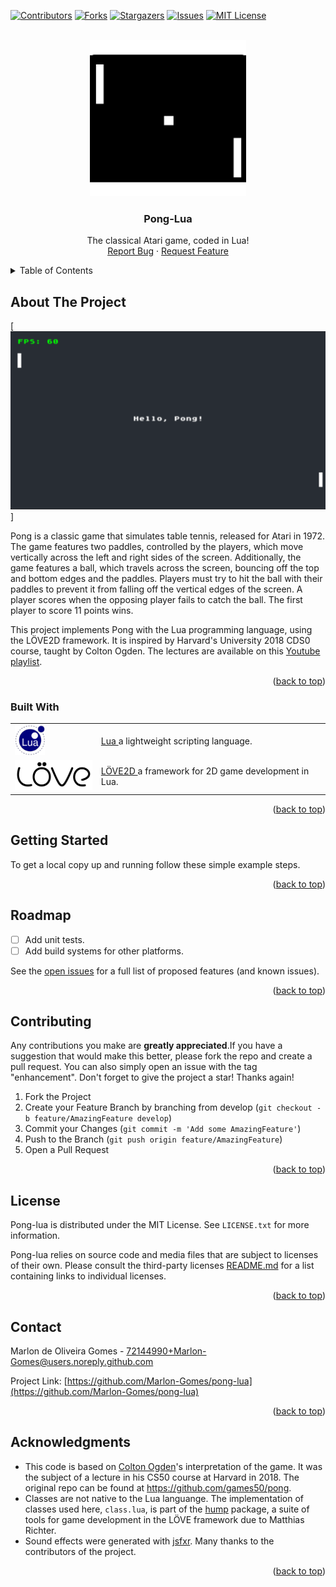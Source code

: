<!--
    Copyright © 2022 Marlon de Oliveira Gomes.
    MIT License

    Project: Pong-Lua
    A remake of the classic Atari game Pong in Lua.

    File: README.md
    Program constants to be shared across various files.

    Contact: 72144990+Marlon-Gomes@users.noreply.github.com
-->
<div id="top"></div>

<!-- PROJECT SHIELDS -->
<!--
TODO: Add shields related to testing, building, and so on.
-->
[![Contributors][contributors-shield]][contributors-url]
[![Forks][forks-shield]][forks-url]
[![Stargazers][stars-shield]][stars-url]
[![Issues][issues-shield]][issues-url]
[![MIT License][license-shield]][license-url]

<!-- PROJECT LOGO -->
<br />
<div align="center">
  <a href="https://github.com/Marlon-Momes/pong-lua">
    <img src="docs/images/pong.png" alt="Logo" width="250">
  </a>

<h3 align="center">Pong-Lua</h3>

  <p align="center">
    The classical Atari game, coded in Lua!
    <br />
<!--    <a href="https://github.com/Marlon-Gomes/pong-lua"><strong>Explore the docs »</strong></a>
    <br />
    <br />
    <a href="https://github.com/Marlon-Gomes/pong-lua">View Demo</a>
    ·
-->
    <a href="https://github.com/Marlon-Gomes/pong-lua/issues">Report Bug</a>
    ·
    <a href="https://github.com/Marlon-Gomes/pong-lua/issues">Request Feature</a>
  </p>
</div>



<!-- TABLE OF CONTENTS -->
<details>
  <summary>Table of Contents</summary>
  <ol>
    <li>
      <a href="#about-the-project">About The Project</a>
      <ul>
        <li><a href="#built-with">Built With</a></li>
      </ul>
    </li>
    <li>
      <a href="#getting-started">Getting Started</a>
      <ul>
        <li><a href="#prerequisites">Prerequisites</a></li>
        <li><a href="#installation">Installation</a></li>
      </ul>
    </li>
    <li><a href="#usage">Usage</a></li>
    <li><a href="#roadmap">Roadmap</a></li>
    <li><a href="#contributing">Contributing</a></li>
    <li><a href="#license">License</a></li>
    <li><a href="#contact">Contact</a></li>
    <li><a href="#acknowledgments">Acknowledgments</a></li>
  </ol>
</details>


<!-- ABOUT THE PROJECT -->
## About The Project


[![Product Name Screen Shot][welcome-screenshot]]

Pong is a classic game that simulates table tennis, released for Atari in 1972. The game features two paddles, controlled by the players, which move vertically across the left and right sides of the screen. Additionally, the game features a ball, which travels across the screen, bouncing off the top and bottom edges and the paddles. Players must try to hit the ball with their paddles to prevent it from falling off the vertical edges of the screen. A player scores when the opposing player fails to catch the ball. The first player to score 11 points wins.

This project implements Pong with the Lua programming language, using the LÖVE2D framework. It is inspired by Harvard's University 2018 CDS0 course, taught by Colton Ogden. The lectures are available on this [Youtube playlist](https://www.youtube.com/playlist?list=PLWKjhJtqVAbluXJKKbCIb4xd7fcRkpzoz).

<p align="right">(<a href="#top">back to top</a>)</p>



### Built With

<table>
  <tr>
    <td>
        <img src="images/lua_logo.png" alt="Lua Logo" height="48">
    </td>
    <td>
        <a href="https://lua.org/" target = "_blank">Lua
        </a> a lightweight scripting language.
    </td>
  </tr>
  <tr>
    <td>
        <img src="images/love_logo.png" alt="Love2D Logo" height="48">
    </td>
    <td>
    <a href="https://love2d.org/" target = "_blank">LÖVE2D
    </a> a framework for 2D game development in Lua.
    </td>
  </tr>
 </table>

<p align="right">(<a href="#top">back to top</a>)</p>

<!-- GETTING STARTED -->
## Getting Started

To get a local copy up and running follow these simple example steps.

<!--FUTURE
### MacOS
The MacOS version of the game runs natively on Intel-based Macs. It has been tested on MacOS Monterey 12.2.1.

*Note*: MacOS will complain about an unidentified developer.

### Other systems
The .love release file can be used in conjunction with the Love app in any system that supports Love. For details on how to install Love for your specific platform, consult the LÖVE2D [webpage](https://love2d.org). Once Love is installed, just double click the .love file.

### Build from source

1. Clone the repo
   ```sh
   git clone https://github.com/Marlon-Gomes/pong-lua.git path/to/your/repo
   ```
2. Run the build script:
    - .love build
        ```sh
        ./build.sh
        ```
    - MacOS build
        ```sh
        ./build.sh -M
        ```
-->
<p align="right">(<a href="#top">back to top</a>)</p>

<!-- USAGE EXAMPLES
TODO: add usage
## Usage

Use this space to show useful examples of how a project can be used. Additional screenshots, code examples and demos work well in this space. You may also link to more resources.

_For more examples, please refer to the [Documentation](https://example.com)_

<p align="right">(<a href="#top">back to top</a>)</p>
-->


<!-- ROADMAP -->

## Roadmap

- [ ] Add unit tests.
- [ ] Add build systems for other platforms.

See the [open issues](https://github.com/Marlon-Gomes/pong-lua/issues) for a full list of proposed features (and known issues).

<p align="right">(<a href="#top">back to top</a>)</p>

<!-- CONTRIBUTING -->
## Contributing

Any contributions you make are **greatly appreciated**.If you have a suggestion that would make this better, please fork the repo and create a pull request. You can also simply open an issue with the tag "enhancement".
Don't forget to give the project a star! Thanks again!

1. Fork the Project
2. Create your Feature Branch by branching from develop (`git checkout -b feature/AmazingFeature develop`)
3. Commit your Changes (`git commit -m 'Add some AmazingFeature'`)
4. Push to the Branch (`git push origin feature/AmazingFeature`)
5. Open a Pull Request

<p align="right">(<a href="#top">back to top</a>)</p>

<!-- LICENSE -->
## License

Pong-lua is distributed under the MIT License. See `LICENSE.txt` for more information.

Pong-lua relies on source code and media files that are subject to licenses of their own. Please consult the third-party licenses [README.md][third-party-licenses-url] for a list containing links to individual licenses.

<p align="right">(<a href="#top">back to top</a>)</p>

<!-- CONTACT -->
## Contact

Marlon de Oliveira Gomes - 72144990+Marlon-Gomes@users.noreply.github.com

Project Link: [https://github.com/Marlon-Gomes/pong-lua](https://github.com/Marlon-Gomes/pong-lua)

<p align="right">(<a href="#top">back to top</a>)</p>



<!-- ACKNOWLEDGMENTS -->
## Acknowledgments

* This code is based on [Colton Ogden](https://github.com/coltonoscopy)'s interpretation of the game. It was the subject of a lecture in his CS50 course at Harvard in 2018. The original repo can be found at https://github.com/games50/pong.
* Classes are not native to the Lua languange. The implementation of classes used here, <code>class.lua</code>, is part of the [hump][hump-docs] package, a suite of tools for game development in the LÖVE framework due to Matthias Richter.
* Sound effects were generated with [jsfxr](https://github.com/chr15m/jsfxr). Many thanks to the contributors of the project.
<p align="right">(<a href="#top">back to top</a>)</p>



<!-- MARKDOWN LINKS & IMAGES -->
<!-- https://www.markdownguide.org/basic-syntax/#reference-style-links -->
[contributors-shield]: https://img.shields.io/github/contributors/Marlon-Gomes/pong-lua.svg?style=for-the-badge
[contributors-url]: https://github.com/Marlon-Gomes/pong-lua/graphs/contributors
[forks-shield]: https://img.shields.io/github/forks/Marlon-Gomes/pong-lua.svg?style=for-the-badge
[forks-url]: https://github.com/Marlon-Gomes/pong-lua/network/members
[stars-shield]: https://img.shields.io/github/stars/Marlon-Gomes/pong-lua.svg?style=for-the-badge
[stars-url]: https://github.com/Marlon-Gomes/pong-lua/stargazers
[issues-shield]: https://img.shields.io/github/issues/Marlon-Gomes/pong-lua.svg?style=for-the-badge
[issues-url]: https://github.com/Marlon-Gomes/pong-lua/issues
[license-shield]: https://img.shields.io/github/license/Marlon-Gomes/pong-lua.svg?style=for-the-badge
[license-url]: https://github.com/Marlon-Gomes/pong-lua/blob/main/LICENSE.txt
[welcome-screenshot]: docs/images/welcome_screen.png
[hump-docs]: https://hump.readthedocs.io/en/latest/#
[love-logo]: docs/images/love_logo.png
[lua-logo]: media/images/lua_logo.png
[third-party-licenses-url]: THIRD_PARTY_LICENSES/README.md
